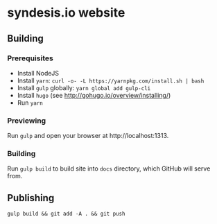 # syndesis.io website

## Building

### Prerequisites
* Install NodeJS
* Install `yarn`: `curl -o- -L https://yarnpkg.com/install.sh | bash`
* Install `gulp` globally: `yarn global add gulp-cli`
* Install `hugo` (see http://gohugo.io/overview/installing/)
* Run `yarn`

### Previewing
Run `gulp` and open your browser at http://localhost:1313.

### Building
Run `gulp build` to build site into `docs` directory, which GitHub will serve from.

## Publishing
`gulp build && git add -A . && git push`
